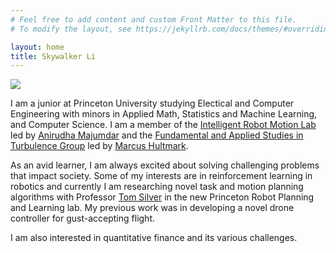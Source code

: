 ```yaml
---
# Feel free to add content and custom Front Matter to this file.
# To modify the layout, see https://jekyllrb.com/docs/themes/#overriding-theme-defaults

layout: home
title: Skywalker Li
---
```


<div class="img">
    <img class="feature-img" src="{{ 'assets/Headshot.jpg' }}" />
</div>

I am a junior at Princeton University studying Electical and Computer Engineering with minors in Applied Math, Statistics and Machine Learning, and Computer Science. I am a member of the [Intelligent Robot Motion Lab][irom-lab] led by [Anirudha Majumdar][anirudha-majumdar] and the [Fundamental and Applied Studies in Turbulence Group][fast-lab] led by [Marcus Hultmark][marcus-hultmark]. 

As an avid learner, I am always excited about solving challenging problems that impact society. Some of my interests are in reinforcement learning in robotics and currently I am researching novel task and motion planning algorithms with Professor [Tom Silver][tom-silver] in the new Princeton Robot Planning and Learning lab. My previous work was in developing a novel drone controller for gust-accepting flight. 

I am also interested in quantitative finance and its various challenges.  

[anirudha-majumdar]: https://irom-lab.princeton.edu/majumdar/
[irom-lab]: https://irom-lab.princeton.edu/
[marcus-hultmark]: https://mae.princeton.edu/people/faculty/hultmark
[fast-lab]: https://fluids.princeton.edu/
[tom-silver]: https://tomsilver.github.io/